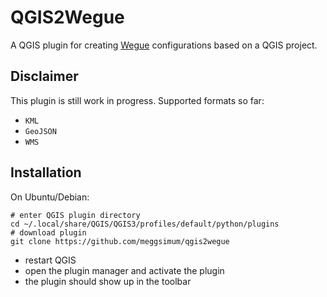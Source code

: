 # QGIS2Wegue 

A QGIS plugin for creating [Wegue](https://github.com/meggsimum/wegue) configurations based on a QGIS project.

## Disclaimer

This plugin is still work in progress. Supported formats so far:
- `KML`
- `GeoJSON`
- `WMS`

## Installation

On Ubuntu/Debian:

```shell
# enter QGIS plugin directory
cd ~/.local/share/QGIS/QGIS3/profiles/default/python/plugins
# download plugin
git clone https://github.com/meggsimum/qgis2wegue
```

- restart QGIS
- open the plugin manager and activate the plugin
- the plugin should show up in the toolbar



